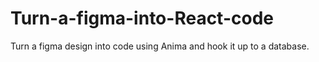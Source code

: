 # Turn-a-figma-into-React-code
Turn a figma design into  code using Anima and hook it up to a database.

